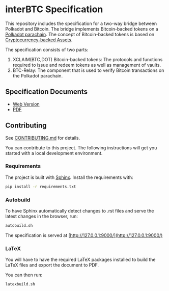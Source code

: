 # interBTC Specification

This repository includes the specification for a two-way bridge between Polkadot and Bitcoin.
The bridge implements Bitcoin-backed tokens on a [Polkadot parachain](https://medium.com/polkadot-network/polkadot-the-parachain-3808040a769a).
The concept of Bitcoin-backed tokens is based on [Cryptocurrency-backed Assets](https://www.xclaim.io/).

The specification consists of two parts:

1. XCLAIM(BTC,DOT) Bitcoin-backed tokens: The protocols and functions required to issue and redeem tokens as well as management of vaults.
2. BTC-Relay: The component that is used to verify Bitcoin transactions on the Polkadot parachain.

## Specification Documents

- [Web Version](https://spec.interlay.io)
- [PDF](https://interlay.gitlab.io/interbtc-spec/interbtc-spec.pdf)

## Contributing

See [CONTRIBUTING.md](CONTRIBUTING.md) for details.

You can contribute to this project. The following instructions will get you started with a local development environment.

### Requirements

The project is built with [Sphinx](https://www.sphinx-doc.org/en/master/).
Install the requirements with:

```sh
pip install -r requirements.txt
```

### Autobuild

To have Sphinx automatically detect changes to .rst files and serve the latest changes in the browser, run:

```sh
autobuild.sh
```

The specification is served at [http://127.0.0.1:9000/](http://127.0.0.1:9000/)

### LaTeX

You will have to have the required LaTeX packages installed to build the LaTeX files and export the document to PDF.

You can then run:

```sh
latexbuild.sh
```
